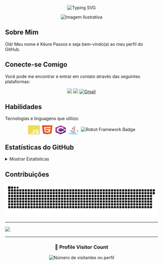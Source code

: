 <div align="center">
  <img src="https://readme-typing-svg.herokuapp.com?font=Fira+Code&weight=600&pause=1000&color=F73131&background=FFFFFF00&width=435&height=53&lines=Bem+vindo+ao+meu+perfil!!!+;Meu+nome+é+Kéure+Passos" alt="Typing SVG" />
</div>

<p align="center">
  <img src="https://camo.githubusercontent.com/5bf0da46c5398f75e2ec953592c02afcf69379dcdb12a0c2922654a57b51fce2/68747470733a2f2f63646e2e6472696262626c652e636f6d2f75736572732f313336343032392f73637265656e73686f74732f31363039333236382f6d656469612f36386538326137666234393034363134613930363664366235343063313462322e676966" alt="Imagem Ilustrativa" width="300"/>
</p>

## Sobre Mim

Olá! Meu nome é Kéure Passos e seja bem-vindo(a) ao meu perfil do GitHub.

## Conecte-se Comigo

Você pode me encontrar e entrar em contato através das seguintes plataformas:

<p align="center">
  <a href="https://instagram.com/keure_passos" target="_blank"><img src="https://img.shields.io/badge/-Instagram-%23E4405F?style=for-the-badge&logo=instagram&logoColor=white" target="_blank"></a>
  <a href="https://www.linkedin.com/in/k%C3%A9ure-passos-soares-6b6ba8268/" target="_blank"><img src="https://img.shields.io/badge/-LinkedIn-%230077B5?style=for-the-badge&logo=linkedin&logoColor=white" target="_blank"></a>
  <a href="mailto:keurepassos17@gmail.com">
    <img src="https://img.shields.io/badge/-Gmail-%23333?style=for-the-badge&logo=gmail&logoColor=white" alt="Gmail" />
  </a>
</p>

## Habilidades

Tecnologias e linguagens que utilizo:

<p align="center">
  <img align="center" alt="Keure-Js" height="30" width="40" src="https://raw.githubusercontent.com/devicons/devicon/master/icons/javascript/javascript-plain.svg">
  <img align="center" alt="Keure-HTML" height="30" width="40" src="https://raw.githubusercontent.com/devicons/devicon/master/icons/html5/html5-original.svg">
  <img align="center" alt="Keure-Csharp" height="30" width="40" src="https://raw.githubusercontent.com/devicons/devicon/master/icons/csharp/csharp-original.svg">
  <img align="center" alt="Keure-Java" height="30" width="40" src="https://raw.githubusercontent.com/devicons/devicon/master/icons/java/java-original.svg">
  <img src="https://img.shields.io/badge/Robot%20Framework-black?style=for-the-badge&logo=robotframework" alt="Robot Framework Badge">
</p>
</p>

## Estatísticas do GitHub

<details>
  <summary>Mostrar Estatísticas</summary>
  <p align="center">
    <img src="https://github-readme-stats.vercel.app/api?username=keurepassos&theme=dark&hide_border=false&include_all_commits=true" alt="Github Stats" />
  </p>
   <p align="center">
    <img height="180em" src="https://github-readme-stats.vercel.app/api/top-langs/?username=KeurePassos&layout=compact&langs_count=16&theme=dracula" />
  </p>
</details>

## Contribuições

<picture>
  <source media="(prefers-color-scheme: dark)" srcset="https://raw.githubusercontent.com/GabrielaZanetti/GabrielaZanetti/output/github-contribution-grid-snake-dark.svg">
  <source media="(prefers-color-scheme: light)" srcset="https://raw.githubusercontent.com/GabrielaZanetti/GabrielaZanetti/output/github-contribution-grid-snake.svg">
  <img alt="github contribution grid snake animation" src="https://raw.githubusercontent.com/GabrielaZanetti/GabrielaZanetti/output/github-contribution-grid-snake.svg">
</picture>

---
 <p>
      <img
      width="800"
      src="https://github-profile-trophy.vercel.app/?username=keurepassos&column=8&theme=darkhub&no-frame=true&no-bg=true"
    />
  </a>
</p>

---
<div align="center">
  <h3><b>📍 Profile Visitor Count</b></h3>
</div>

<p align="center">
  <img
    src="https://profile-counter.glitch.me/keurepassos/count.svg"
    alt="Número de visitantes no perfil"
  />
</p>
